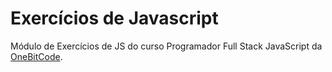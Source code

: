 # Exercícios de Javascript

Módulo de Exercícios de JS do curso Programador Full Stack JavaScript da [OneBitCode](https://pages.onebitcode.com/).